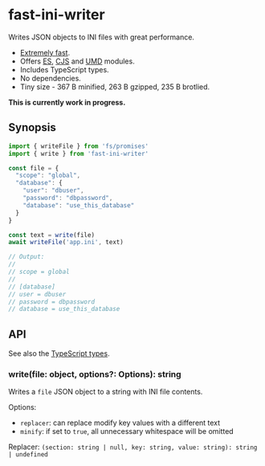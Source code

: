 # fast-ini-writer

Writes JSON objects to INI files with great performance.

* [Extremely fast].
* Offers [ES], [CJS] and [UMD] modules.
* Includes TypeScript types.
* No dependencies.
* Tiny size - 367 B minified, 263 B gzipped, 235 B brotlied.

**This is currently work in progress.**

## Synopsis

```js
import { writeFile } from 'fs/promises'
import { write } from 'fast-ini-writer'

const file = {
  "scope": "global",
  "database": {
    "user": "dbuser",
    "password": "dbpassword",
    "database": "use_this_database"
  }
}

const text = write(file)
await writeFile('app.ini', text)

// Output:
//
// scope = global
//
// [database]
// user = dbuser
// password = dbpassword
// database = use_this_database
```

## API

See also the [TypeScript types].

### write(file: object, options?: Options): string

Writes a `file` JSON object to a string with INI file contents.

Options:

* `replacer`: can replace modify key values with a different text
* `minify`: if set to `true`, all unnecessary whitespace will be omitted

Replacer: `(section: string | null, key: string, value: string): string | undefined`

[Extremely fast]: ../../perf/README.md#format
[CJS]: https://blog.risingstack.com/node-js-at-scale-module-system-commonjs-require/#commonjstotherescue
[UMD]: https://github.com/umdjs/umd#readme
[ES]: https://hacks.mozilla.org/2018/03/es-modules-a-cartoon-deep-dive/#content-head
[TypeScript types]: ./src/index.d.ts
